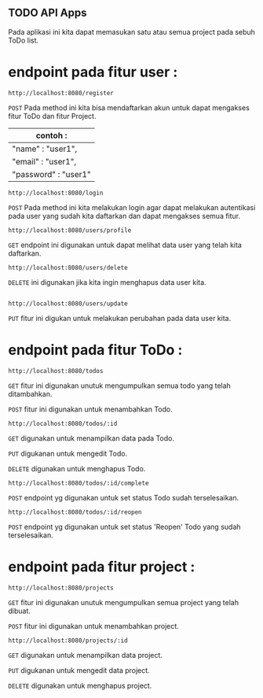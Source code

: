 ## TODO API Apps

Pada aplikasi ini kita dapat memasukan satu atau semua project pada sebuh ToDo list.

# endpoint pada fitur user :

```
http://localhost:8080/register
```

`POST` Pada method ini kita bisa mendaftarkan akun untuk dapat mengakses fitur ToDo dan fitur Project.

|contoh :|
|--------|
|"name" : "user1",|
|"email" : "user1",|
|"password" : "user1"|

```
http://localhost:8080/login
```

`POST` Pada method ini kita melakukan login agar dapat melakukan autentikasi pada user yang sudah kita daftarkan dan dapat mengakses semua fitur.

```
http://localhost:8080/users/profile
```

`GET` endpoint ini digunakan untuk dapat melihat data user yang telah kita daftarkan.

```
http://localhost:8080/users/delete
```

`DELETE` ini digunakan jika kita ingin menghapus data user kita.

```

http://localhost:8080/users/update
```

`PUT` fitur ini digukan untuk melakukan perubahan pada data user kita.

# endpoint pada fitur ToDo :

```
http://localhost:8080/todos
```

`GET` fitur ini digunakan unutuk mengumpulkan semua todo yang telah ditambahkan.

`POST` fitur ini digunakan untuk menambahkan Todo.

```
http://localhost:8080/todos/:id
```

`GET` digunakan untuk menampilkan data pada Todo.

`PUT` digukanan untuk mengedit Todo.

`DELETE` digunakan untuk menghapus Todo.

```
http://localhost:8080/todos/:id/complete
```

`POST` endpoint yg digunakan untuk set status Todo sudah terselesaikan.

```
http://localhost:8080/todos/:id/reopen
```

`POST` endpoint yg digunakan untuk set status 'Reopen' Todo yang sudah terselesaikan.

# endpoint pada fitur project :

```
http://localhost:8080/projects
```

`GET` fitur ini digunakan unutuk mengumpulkan semua project yang telah dibuat.

`POST` fitur ini digunakan untuk menambahkan project.

```
http://localhost:8080/projects/:id
```

`GET` digunakan untuk menampilkan data project.

`PUT` digukanan untuk mengedit data project.

`DELETE` digunakan untuk menghapus project.
